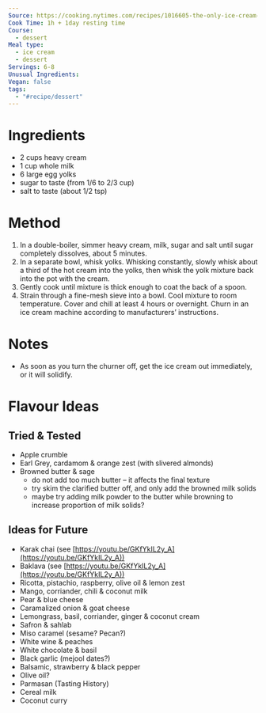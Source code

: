 ```yaml
---
Source: https://cooking.nytimes.com/recipes/1016605-the-only-ice-cream-recipe-youll-ever-need
Cook Time: 1h + 1day resting time
Course:
  - dessert
Meal type:
  - ice cream
  - dessert
Servings: 6-8
Unusual Ingredients: 
Vegan: false
tags:
  - "#recipe/dessert"
---
```

# Ingredients

- 2 cups heavy cream
- 1 cup whole milk
- 6 large egg yolks
- sugar to taste (from 1/6 to 2/3 cup)
- salt to taste (about 1/2 tsp)

# Method

1. In a double-boiler, simmer heavy cream, milk, sugar and salt until sugar completely dissolves, about 5 minutes.
2. In a separate bowl, whisk yolks. Whisking constantly, slowly whisk about a third of the hot cream into the yolks, then whisk the yolk mixture back into the pot with the cream.
3. Gently cook until mixture is thick enough to coat the back of a spoon.
4. Strain through a fine-mesh sieve into a bowl. Cool mixture to room temperature. Cover and chill at least 4 hours or overnight. Churn in an ice cream machine according to manufacturers’ instructions.

# Notes

- As soon as you turn the churner off, get the ice cream out immediately, or it will solidify.

# Flavour Ideas

## Tried & Tested

- Apple crumble
- Earl Grey, cardamom & orange zest (with slivered almonds)
- Browned butter & sage
    - do not add too much butter – it affects the final texture
    - try skim the clarified butter off, and only add the browned milk solids
    - maybe try adding milk powder to the butter while browning to increase proportion of milk solids?

## Ideas for Future

- Karak chai (see [https://youtu.be/GKfYkIL2y_A](https://youtu.be/GKfYkIL2y_A))
- Baklava (see [https://youtu.be/GKfYkIL2y_A](https://youtu.be/GKfYkIL2y_A))
- Ricotta, pistachio, raspberry, olive oil & lemon zest
- Mango, corriander, chili & coconut milk
- Pear & blue cheese
- Caramalized onion & goat cheese
- Lemongrass, basil, corriander, ginger & coconut cream
- Safron & sahlab
- Miso caramel (sesame? Pecan?)
- White wine & peaches
- White chocolate & basil
- Black garlic (mejool dates?)
- Balsamic, strawberry & black pepper
- Olive oil?
- Parmasan (Tasting History)
- Cereal milk
- Coconut curry
